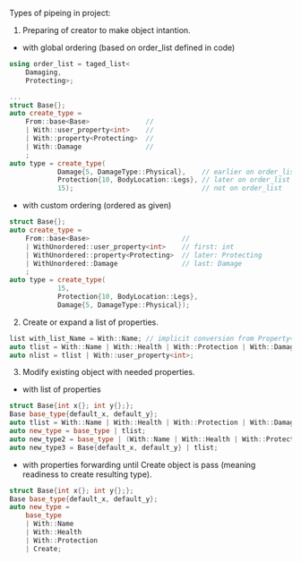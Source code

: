 Types of pipeing in project:

1. Preparing of creator to make object intantion.

- with global ordering (based on order_list defined in code)

```cpp
using order_list = taged_list<
    Damaging,
    Protecting>;

...
struct Base{};
auto create_type =
    From::base<Base>              //
    | With::user_property<int>    //
    | With::property<Protecting>  //
    | With::Damage                //
    ;
auto type = create_type(
            Damage{5, DamageType::Physical},    // earlier on order_list
            Protection{10, BodyLocation::Legs}, // later on order_list
            15);                                // not on order_list
```

- with custom ordering (ordered as given)

```cpp
struct Base{};
auto create_type =
    From::base<Base>                       //
    | WithUnordered::user_property<int>    // first: int
    | WithUnordered::property<Protecting>  // later: Protecting
    | WithUnordered::Damage                // last: Damage
    ;
auto type = create_type(
            15,
            Protection{10, BodyLocation::Legs},
            Damage{5, DamageType::Physical});
```

2. Create or expand a list of properties.

```cpp
list with_list_Name = With::Name; // implicit conversion from Property<Naming> to list<Naming<tag>>
auto tlist = With::Name | With::Health | With::Protection | With::Damage;
auto nlist = tlist | With::user_property<int>;
```

3. Modify existing object with needed properties.

- with list of properties

```cpp
struct Base{int x{}; int y{};};
Base base_type{default_x, default_y};
auto tlist = With::Name | With::Health | With::Protection | With::Damage;
auto new_type = base_type | tlist;
auto new_type2 = base_type | (With::Name | With::Health | With::Protection | With::Damage);
auto new_type3 = Base{default_x, default_y} | tlist;
```

- with properties forwarding until Create object is pass (meaning readiness to create resulting type).

```cpp
struct Base{int x{}; int y{};};
Base base_type{default_x, default_y};
auto new_type = 
    base_type 
    | With::Name 
    | With::Health 
    | With::Protection 
    | Create;
```

